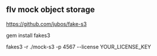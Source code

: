 ## flv mock object storage

https://github.com/jubos/fake-s3

gem install fakes3

fakes3 -r ./mock-s3 -p 4567 --license YOUR_LICENSE_KEY
